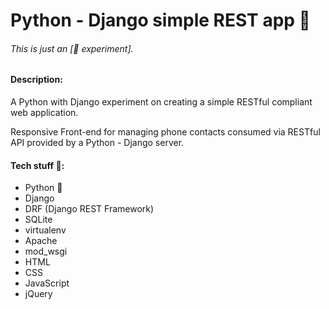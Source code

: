 # Python - Django simple REST app 🐍

###### This is just an \[🔬 experiment\].

#### Description:
A Python with Django experiment on creating a simple RESTful compliant web application. <!-- [try it live](https://frarizzi.science/experiments/python-django-simple-rest-app/) -->

Responsive Front-end for managing phone contacts consumed via RESTful API provided by a Python - Django server.

#### Tech stuff 👾:
- Python 🐍
- Django
- DRF (Django REST Framework)
- SQLite
- virtualenv
- Apache
- mod_wsgi
- HTML
- CSS
- JavaScript
- jQuery